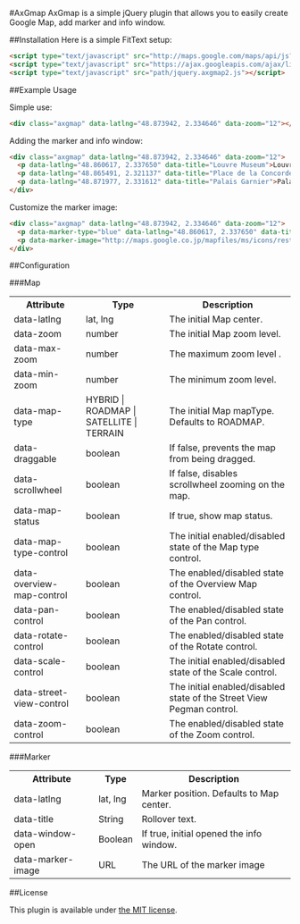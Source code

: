 #AxGmap
AxGmap is a simple jQuery plugin that allows you to easily create Google Map, add marker and info window.

##Installation
Here is a simple FitText setup:
```html
<script type="text/javascript" src="http://maps.google.com/maps/api/js?sensor=false"></script>
<script type="text/javascript" src="https://ajax.googleapis.com/ajax/libs/jquery/2/jquery.min.js"></script>
<script type="text/javascript" src="path/jquery.axgmap2.js"></script>
```

##Example Usage

Simple use:
```html
<div class="axgmap" data-latlng="48.873942, 2.334646" data-zoom="12"></div>
```

Adding the marker and info window:
```html
<div class="axgmap" data-latlng="48.873942, 2.334646" data-zoom="12">
  <p data-latlng="48.860617, 2.337650" data-title="Louvre Museum">Louvre Museum</p>
  <p data-latlng="48.865491, 2.321137" data-title="Place de la Concorde">Place de la Concorde</p>
  <p data-latlng="48.871977, 2.331612" data-title="Palais Garnier">Palais Garnier</p>
</div>
```

Customize the marker image:
```html
<div class="axgmap" data-latlng="48.873942, 2.334646" data-zoom="12">
  <p data-marker-type="blue" data-latlng="48.860617, 2.337650" data-title="Louvre Museum">Louvre Museum</p>
  <p data-marker-image="http://maps.google.co.jp/mapfiles/ms/icons/restaurant.png" data-latlng="48.865491, 2.321137" data-title="Place de la Concorde">Place de la Concorde</p>
</div>
```


##Configuration

###Map
<table>
<tr><th>Attribute</th><th>Type</th><th>Description</th></tr>
<tr><td>data-latlng</td><td>lat, lng</td><td>The initial Map center.</td></tr>
<tr><td>data-zoom</td><td>number</td><td>The initial Map zoom level.</td></tr>
<tr><td>data-max-zoom</td><td>number</td><td>The maximum zoom level .</td></tr>
<tr><td>data-min-zoom</td><td>number</td><td>The minimum zoom level.</td></tr>
<tr><td>data-map-type</td><td>HYBRID | ROADMAP | SATELLITE | TERRAIN</td><td>The initial Map mapType. Defaults to ROADMAP.</td></tr>
<tr><td>data-draggable</td><td>boolean</td><td>If false, prevents the map from being dragged.</td></tr>
<tr><td>data-scrollwheel</td><td>boolean</td><td>If false, disables scrollwheel zooming on the map.</td></tr>
<tr><td>data-map-status</td><td>boolean</td><td>If true, show map status.</td></tr>
<tr><td>data-map-type-control</td><td>boolean</td><td>The initial enabled/disabled state of the Map type control.</td></tr>
<tr><td>data-overview-map-control</td><td>boolean</td><td>The enabled/disabled state of the Overview Map control.</td></tr>
<tr><td>data-pan-control</td><td>boolean</td><td>The enabled/disabled state of the Pan control.</td></tr>
<tr><td>data-rotate-control</td><td>boolean</td><td>The enabled/disabled state of the Rotate control.</td></tr>
<tr><td>data-scale-control</td><td>boolean</td><td>The initial enabled/disabled state of the Scale control.</td></tr>
<tr><td>data-street-view-control</td><td>boolean</td><td>The initial enabled/disabled state of the Street View Pegman control.</td></tr>
<tr><td>data-zoom-control</td><td>boolean</td><td>The enabled/disabled state of the Zoom control.</td></tr>
</table>


###Marker
<table>
<tr><th>Attribute</th><th>Type</th><th>Description</th></tr>
<tr><td>data-latlng</td><td>lat, lng</td><td>Marker position. Defaults to Map center.</td></tr>
<tr><td>data-title</td><td>String</td><td>Rollover text.</td></tr>
<tr><td>data-window-open</td><td>Boolean</td><td>If true, initial opened the info window.</td></tr>
<tr><td>data-marker-image</td><td>URL</td><td>The URL of the marker image</td></tr>
</table>


##License

This plugin is available under [the MIT license](http://mths.be/mit).



